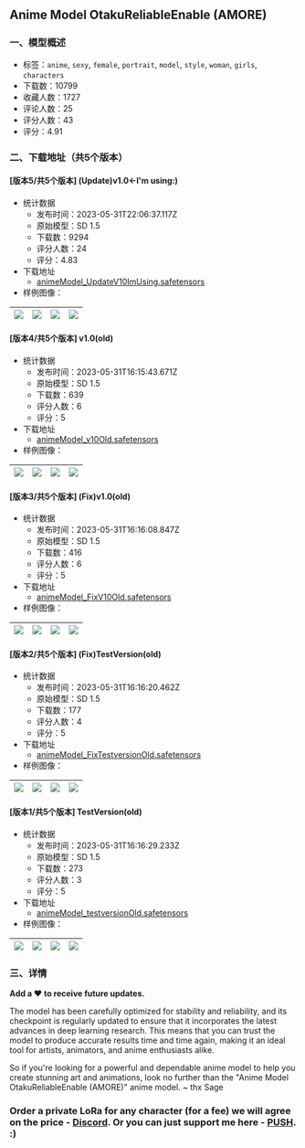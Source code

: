 ## Anime Model OtakuReliableEnable (AMORE)
### 一、模型概述

- 标签：`anime`, `sexy`, `female`, `portrait`, `model`, `style`, `woman`, `girls`, `characters`
- 下载数：10799
- 收藏人数：1727
- 评论人数：25
- 评分人数：43
- 评分：4.91

### 二、下载地址（共5个版本）

#### [版本5/共5个版本] (Update)v1.0<-I'm using:)

- 统计数据
  - 发布时间：2023-05-31T22:06:37.117Z
  - 原始模型：SD 1.5
  - 下载数：9294
  - 评分人数：24
  - 评分：4.83
- 下载地址
  - [animeModel_UpdateV10ImUsing.safetensors](https://civitai.com/api/download/models/66491)
- 样例图像：

| <img src="https://image.civitai.com/xG1nkqKTMzGDvpLrqFT7WA/eb1b53e6-68e0-4c27-a18c-69a7af3df383/width=450/983575.jpeg" /> | <img src="https://image.civitai.com/xG1nkqKTMzGDvpLrqFT7WA/21de755b-17c8-4f63-bea8-b570cd6262fb/width=450/983298.jpeg" /> | <img src="https://image.civitai.com/xG1nkqKTMzGDvpLrqFT7WA/8951e457-9fe2-4f0e-8b6f-3b5fe35b2c25/width=450/738188.jpeg" /> | <img src="https://image.civitai.com/xG1nkqKTMzGDvpLrqFT7WA/c7855732-f396-43a6-a9a5-af8f586c53fa/width=450/738195.jpeg" /> |
| ---- | ---- | ---- | ---- |

#### [版本4/共5个版本] v1.0(old)

- 统计数据
  - 发布时间：2023-05-31T16:15:43.671Z
  - 原始模型：SD 1.5
  - 下载数：639
  - 评分人数：6
  - 评分：5
- 下载地址
  - [animeModel_v10Old.safetensors](https://civitai.com/api/download/models/59252)
- 样例图像：

| <img src="https://image.civitai.com/xG1nkqKTMzGDvpLrqFT7WA/cbd80e37-62a1-4d70-877b-e1ef2bf0e400/width=450/646644.jpeg" /> | <img src="https://image.civitai.com/xG1nkqKTMzGDvpLrqFT7WA/6e506243-3f14-4036-a54f-6a8e7a811c00/width=450/646645.jpeg" /> | <img src="https://image.civitai.com/xG1nkqKTMzGDvpLrqFT7WA/3da915e6-5e1f-4b6f-58ef-0f4f390e2300/width=450/646651.jpeg" /> | <img src="https://image.civitai.com/xG1nkqKTMzGDvpLrqFT7WA/3582d986-dc4e-4c00-cf0a-cb2ad7cb2300/width=450/646652.jpeg" /> |
| ---- | ---- | ---- | ---- |

#### [版本3/共5个版本] (Fix)v1.0(old)

- 统计数据
  - 发布时间：2023-05-31T16:16:08.847Z
  - 原始模型：SD 1.5
  - 下载数：416
  - 评分人数：6
  - 评分：5
- 下载地址
  - [animeModel_FixV10Old.safetensors](https://civitai.com/api/download/models/65333)
- 样例图像：

| <img src="https://image.civitai.com/xG1nkqKTMzGDvpLrqFT7WA/b3652d5b-ab52-4e96-b22b-cc5f63abfed1/width=450/723155.jpeg" /> | <img src="https://image.civitai.com/xG1nkqKTMzGDvpLrqFT7WA/46421627-898a-4ef8-8b9d-78680108f73e/width=450/723157.jpeg" /> | <img src="https://image.civitai.com/xG1nkqKTMzGDvpLrqFT7WA/e03f6d5f-8bc0-4afd-91a4-3dc4f27c1d66/width=450/723159.jpeg" /> | <img src="https://image.civitai.com/xG1nkqKTMzGDvpLrqFT7WA/4e07cdde-a89a-4e91-a9b0-c56ac41c8e3a/width=450/723163.jpeg" /> |
| ---- | ---- | ---- | ---- |

#### [版本2/共5个版本] (Fix)TestVersion(old)

- 统计数据
  - 发布时间：2023-05-31T16:16:20.462Z
  - 原始模型：SD 1.5
  - 下载数：177
  - 评分人数：4
  - 评分：5
- 下载地址
  - [animeModel_FixTestversionOld.safetensors](https://civitai.com/api/download/models/65305)
- 样例图像：

| <img src="https://image.civitai.com/xG1nkqKTMzGDvpLrqFT7WA/d3d4498c-8866-4d15-81ce-2f0e66df88bc/width=450/722959.jpeg" /> | <img src="https://image.civitai.com/xG1nkqKTMzGDvpLrqFT7WA/24d9099a-e3ef-46a0-8a2c-4775ff00693e/width=450/722962.jpeg" /> | <img src="https://image.civitai.com/xG1nkqKTMzGDvpLrqFT7WA/f1112e89-a19f-4721-bcd5-3794cb357fea/width=450/722963.jpeg" /> | <img src="https://image.civitai.com/xG1nkqKTMzGDvpLrqFT7WA/71b847e8-b9a7-4dd2-a2fd-6a8458ccb7af/width=450/722964.jpeg" /> |
| ---- | ---- | ---- | ---- |

#### [版本1/共5个版本] TestVersion(old)

- 统计数据
  - 发布时间：2023-05-31T16:16:29.233Z
  - 原始模型：SD 1.5
  - 下载数：273
  - 评分人数：3
  - 评分：5
- 下载地址
  - [animeModel_testversionOld.safetensors](https://civitai.com/api/download/models/65069)
- 样例图像：

| <img src="https://image.civitai.com/xG1nkqKTMzGDvpLrqFT7WA/86df1e42-4293-45e2-ac28-2ed8f710a702/width=450/720486.jpeg" /> | <img src="https://image.civitai.com/xG1nkqKTMzGDvpLrqFT7WA/1bf42bfa-c12a-42bc-a60c-be71eff5fcd9/width=450/720487.jpeg" /> | <img src="https://image.civitai.com/xG1nkqKTMzGDvpLrqFT7WA/3d9e8583-a04a-4b9d-8b8c-34ac61b1dfd2/width=450/720490.jpeg" /> | <img src="https://image.civitai.com/xG1nkqKTMzGDvpLrqFT7WA/93374fc3-90c9-4301-81a0-c29137163b06/width=450/720491.jpeg" /> |
| ---- | ---- | ---- | ---- |


### 三、详情
<p><strong>Add a ❤️ to receive future updates.</strong></p><p>The model has been carefully optimized for stability and reliability, and its checkpoint is regularly updated to ensure that it incorporates the latest advances in deep learning research. This means that you can trust the model to produce accurate results time and time again, making it an ideal tool for artists, animators, and anime enthusiasts alike.</p><p>So if you're looking for a powerful and dependable anime model to help you create stunning art and animations, look no further than the "Anime Model OtakuReliableEnable (AMORE)" anime model. ~ thx Sage </p><h3 id="heading-16">Order a private LoRa for any character (for a fee) we will agree on the price - <a target="_blank" rel="ugc" href="https://discord.gg/yucPaNsjXr">Discord</a>. Or you can just support me here - <a target="_blank" rel="ugc" href="https://boosty.to/eternal2kpp/donate">PUSH</a>. :)</h3>